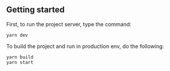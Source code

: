 ## Getting started

First, to run the project server, type the command:

```
yarn dev
```

To build the project and run in production env, do the following:

```
yarn build
yarn start
```
